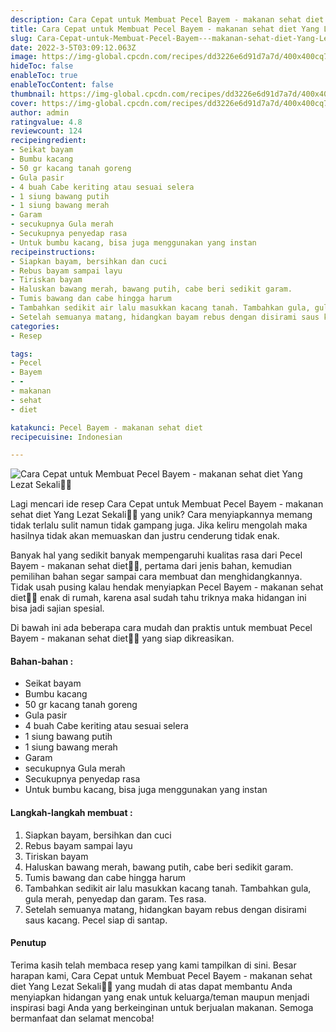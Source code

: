 ```yaml
---
description: Cara Cepat untuk Membuat Pecel Bayem - makanan sehat diet Yang Lezat Sekali"
title: Cara Cepat untuk Membuat Pecel Bayem - makanan sehat diet Yang Lezat Sekali
slug: Cara-Cepat-untuk-Membuat-Pecel-Bayem---makanan-sehat-diet-Yang-Lezat-Sekali
date: 2022-3-5T03:09:12.063Z
image: https://img-global.cpcdn.com/recipes/dd3226e6d91d7a7d/400x400cq70/photo.jpg
hideToc: false
enableToc: true
enableTocContent: false
thumbnail: https://img-global.cpcdn.com/recipes/dd3226e6d91d7a7d/400x400cq70/photo.jpg
cover: https://img-global.cpcdn.com/recipes/dd3226e6d91d7a7d/400x400cq70/photo.jpg
author: admin
ratingvalue: 4.8
reviewcount: 124
recipeingredient:
- Seikat bayam
- Bumbu kacang
- 50 gr kacang tanah goreng
- Gula pasir
- 4 buah Cabe keriting atau sesuai selera
- 1 siung bawang putih
- 1 siung bawang merah
- Garam
- secukupnya Gula merah
- Secukupnya penyedap rasa
- Untuk bumbu kacang, bisa juga menggunakan yang instan
recipeinstructions:
- Siapkan bayam, bersihkan dan cuci
- Rebus bayam sampai layu
- Tiriskan bayam
- Haluskan bawang merah, bawang putih, cabe beri sedikit garam.
- Tumis bawang dan cabe hingga harum
- Tambahkan sedikit air lalu masukkan kacang tanah. Tambahkan gula, gula merah, penyedap dan garam. Tes rasa.
- Setelah semuanya matang, hidangkan bayam rebus dengan disirami saus kacang. Pecel siap di santap.
categories:
- Resep

tags:
- Pecel
- Bayem
- -
- makanan
- sehat
- diet

katakunci: Pecel Bayem - makanan sehat diet
recipecuisine: Indonesian

---
```


![Cara Cepat untuk Membuat Pecel Bayem - makanan sehat diet Yang Lezat Sekali👩‍🍳](https://img-global.cpcdn.com/recipes/dd3226e6d91d7a7d/400x400cq70/photo.jpg)

Lagi mencari ide resep Cara Cepat untuk Membuat Pecel Bayem - makanan sehat diet Yang Lezat Sekali👩‍🍳 yang unik? Cara menyiapkannya memang tidak terlalu sulit namun tidak gampang juga. Jika keliru mengolah maka hasilnya tidak akan memuaskan dan justru cenderung tidak enak.

Banyak hal yang sedikit banyak mempengaruhi kualitas rasa dari Pecel Bayem - makanan sehat diet👩‍🍳, pertama dari jenis bahan, kemudian pemilihan bahan segar sampai cara membuat dan menghidangkannya. Tidak usah pusing kalau hendak menyiapkan Pecel Bayem - makanan sehat diet👩‍🍳 enak di rumah, karena asal sudah tahu triknya maka hidangan ini bisa jadi sajian spesial.

Di bawah ini ada beberapa cara mudah dan praktis untuk membuat Pecel Bayem - makanan sehat diet👩‍🍳 yang siap dikreasikan.

<!--inarticleads1-->

#### Bahan-bahan :

- Seikat bayam
- Bumbu kacang
- 50 gr kacang tanah goreng
- Gula pasir
- 4 buah Cabe keriting atau sesuai selera
- 1 siung bawang putih
- 1 siung bawang merah
- Garam
- secukupnya Gula merah
- Secukupnya penyedap rasa
- Untuk bumbu kacang, bisa juga menggunakan yang instan

<!--inarticleads2-->

#### Langkah-langkah membuat :

1. Siapkan bayam, bersihkan dan cuci
1. Rebus bayam sampai layu
1. Tiriskan bayam
1. Haluskan bawang merah, bawang putih, cabe beri sedikit garam.
1. Tumis bawang dan cabe hingga harum
1. Tambahkan sedikit air lalu masukkan kacang tanah. Tambahkan gula, gula merah, penyedap dan garam. Tes rasa.
1. Setelah semuanya matang, hidangkan bayam rebus dengan disirami saus kacang. Pecel siap di santap.

#### Penutup

Terima kasih telah membaca resep yang kami tampilkan di sini. Besar harapan kami, Cara Cepat untuk Membuat Pecel Bayem - makanan sehat diet Yang Lezat Sekali👩‍🍳 yang mudah di atas dapat membantu Anda menyiapkan hidangan yang enak untuk keluarga/teman maupun menjadi inspirasi bagi Anda yang berkeinginan untuk berjualan makanan. Semoga bermanfaat dan selamat mencoba!